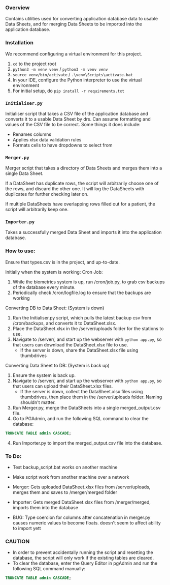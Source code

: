### Overview
Contains utilities used for converting application database data to usable Data Sheets, and for merging Data Sheets to be imported
into the application database.

### Installation

We recommend configuring a virtual environment for this project.
1. `cd` to the project root
2. `python3 -m venv venv` / `python3 -m venv venv` 
3. `source venv/bin/activate` / `.\venv\Scripts\activate.bat`
4. In your IDE, configure the Python interpreter to use the virtual environment
5. For initial setup, do `pip install -r requirements.txt`

### `Initialiser.py`
Initialiser script that takes a CSV file of the application database and converts it to a usable Data Sheet by drs.
Can assume formatting and values of the CSV file to be correct.
Some things it does include:
- Renames columns
- Applies xlsx data validation rules
- Formats cells to have dropdowns to select from
 
### `Merger.py`
Merger script that takes a directory of Data Sheets and merges them into a single Data Sheet.

If a DataSheet has duplicate rows, the script will arbitrarily choose one of the rows, and discard the other one.
It will log the DataSheets with duplicates for further checking later on.

If multiple DataSheets have overlapping rows filled out for a patient, the script will arbitrarily keep one.

### `Importer.py`
Takes a successfully merged Data Sheet and imports it into the application database.

### How to use:
Ensure that types.csv is in the project, and up-to-date.

Initially when the system is working:
Cron Job:
1. While the biometrics system is up, run /cron/job.py, to grab csv backups of the database every minute.
2. Periodically check /cron/logfile.log to ensure that the backups are working

Converting DB to Data Sheet: (System is down)
1. Run the Initialiser.py script, which pulls the latest backup csv from /cron/backups, and converts it to DataSheet.xlsx. 
2. Place the DataSheet.xlsx in the /server/uploads folder for the stations to use.
3. Navigate to /server/, and start up the webserver with `python app.py`, so that users can download the DataSheet.xlsx file to use. 
   - If the server is down, share the DataSheet.xlsx file using thumbdrives

Converting Data Sheet to DB: (System is back up)
1. Ensure the system is back up.
2. Navigate to /server/, and start up the webserver with `python app.py`, so that users can upload their DataSheet.xlsx files.
   - If the server is down, collect the DataSheet.xlsx files using thumbdrives, then place them in the /server/uploads folder. Naming shouldn't matter.
3. Run Merger.py, merge the DataSheets into a single merged_output.csv file.
4. Go to PGAdmin, and run the following SQL command to clear the database:
```sql
TRUNCATE TABLE admin CASCADE;
```
4. Run Importer.py to import the merged_output.csv file into the database.

### To Do:
- Test backup_script.bat works on another machine
- Make script work from another machine over a network
- Merger: Gets uploaded DataSheet.xlsx files from /server/uploads, merges them and saves to /merger/merged folder
- Importer: Gets merged DataSheet.xlsx files from /merger/merged, imports them into the database

- BUG: Type coercion for columns after concatenation in merger.py causes numeric values to become floats. doesn't seem to affect ability to import yett
 
### CAUTION
- In order to prevent accidentally running the script and resetting the database, the script will only work if the existing tables are cleared.
- To clear the database, enter the Query Editor in pgAdmin and run the following SQL command manually:
```sql
TRUNCATE TABLE admin CASCADE;
```
